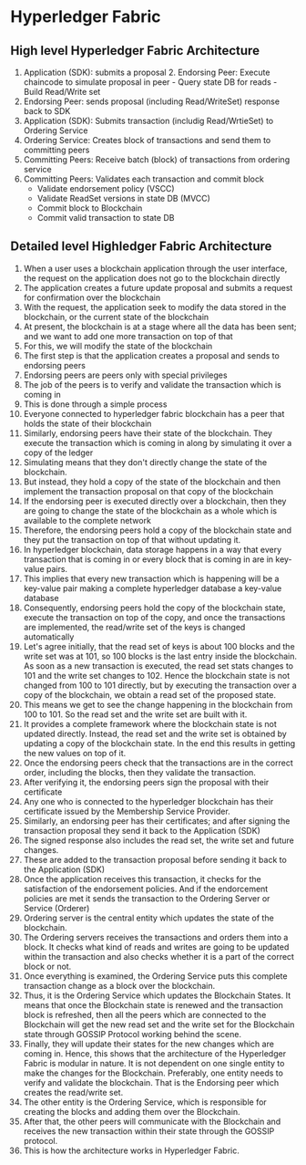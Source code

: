 # Hyperledger Fabric

## High level Hyperledger Fabric Architecture
1.  Application (SDK): submits a proposal
        2.  Endorsing Peer: Execute chaincode to simulate proposal in peer
            -   Query state DB for reads
            -   Build Read/Write set
3.  Endorsing Peer: sends proposal (including Read/WriteSet) response back to SDK
4.  Application (SDK): Submits transaction (includig Read/WrtieSet) to Ordering Service
5.  Ordering Service: Creates block of transactions and send them to committing peers
6.  Committing Peers: Receive batch (block) of transactions from ordering service
7.  Committing Peers: Validates each transaction and commit block
    -   Validate endorsement policy (VSCC)
    -   Validate ReadSet versions in state DB (MVCC)
    -   Commit block to Blockchain
    -   Commit valid transaction to state DB

## Detailed level Highledger Fabric Architecture
1.  When a user uses a blockchain application through the user interface, the request on the application does not go to the blockchain directly
2.  The application creates a future update proposal and submits a request for confirmation over the blockchain
3.  With the request, the application seek to modify the data stored in the blockchain, or the current state of the blockchain
4.  At present, the blockchain is at a stage where all the data has been sent; and we want to add one more transaction on top of that
5.  For this, we will modify the state of the blockchain
6.  The first step is that the application creates a proposal and sends to endorsing peers
7.  Endorsing peers are peers only with special privileges
8.  The job of the peers is to verify and validate the transaction which is coming in
9.  This is done through a simple process
10. Everyone connected to hyperledger fabric blockchain has a peer that holds the state of their blockchain
11. Similarly, endorsing peers have their state of the blockchain. They execute the transaction which is coming in along by simulating it over a copy of the ledger
12. Simulating means that they don't directly change the state of the blockchain.
13. But instead, they hold a copy of the state of the blockchain and then implement the transaction proposal on that copy of the blockchain
14. If the endorsing peer is executed directly over a blockchain, then they are going to change the state of the blockchain as a whole which is available to the complete network
15. Therefore, the endorsing peers hold a copy of the blockchain state and they put the transaction on top of that without updating it.
16. In hyperledger blockchain, data storage happens in a way that every transaction that is coming in or every block that is coming in are in key-value pairs.
17. This implies that every new transaction which is happening will be a key-value pair making a complete hyperledger database a key-value database
18. Consequently, endorsing peers hold the copy of the blockchain state, execute the transaction on top of the copy, and once the transactions are implemented, the read/write set of the keys is changed automatically
19. Let's agree initially, that the read set of keys is about 100 blocks and the write set was at 101, so 100 blocks is the last entry inside the blockchain. As soon as a new transaction is executed, the read set stats changes to 101 and the write set changes to 102. Hence the blockchain state is not changed from 100 to 101 directly, but by executing the transaction over a copy of the blockchain, we obtain a read set of the proposed state.
29. This means we get to see the change happening in the blockchain from 100 to 101. So the read set and the write set are built with it.
30. It provides a complete framework where the blockchain state is not updated directly. Instead, the read set and the write set is obtained by updating a copy of the blockchain state. In the end this results in getting the new values on top of it.
31. Once the endorsing peers check that the transactions are in the correct order, including the blocks, then they validate the transaction.
32. After verifying it, the endorsing peers sign the proposal with their certificate 
33. Any one who is connected to the hyperledger blockchain has their certificate issued by the Membership Service Provider.
34. Similarly, an endorsing peer has their certificates; and after signing the transaction proposal they send it back to the Application (SDK)
35. The signed response also includes the read set, the write set and future changes.
36. These are added to the transaction proposal before sending it back to the Application (SDK)
37. Once the application receives this transaction, it checks for the satisfaction of the endorsement policies. And if the endorcement policies are met it sends the transaction to the Ordering Server or Service (Orderer)
38. Ordering server is the central entity which updates the state of the blockchain.
39. The Ordering servers receives the transactions and orders them into a block. It checks what kind of reads and writes are going to be updated within the transaction and also checks whether it is a part of the correct block or not.
40. Once everything is examined, the Ordering Service puts this complete transaction change as a block over the blockchain.
41. Thus, it is the Ordering Service  which updates the Blockchain States. It means that once the Blockchain state is renewed and the transaction block is refreshed, then all the peers which are connected to the Blockchain will get the new read set and the write set for the Blockchain state through GOSSIP Protocol working behind the scene.
42. Finally, they will update their states for the new changes which are coming in. Hence, this shows that the architecture of the Hyperledger Fabric is modular in nature. It is not dependent on one single entity to make the changes for the Blockchain. Preferably, one entity needs to verify and validate the blockchain. That is the Endorsing peer which creates the read/write set. 
43. The other entity is the Ordering Service, which is responsible for creating the blocks and adding them over the Blockchain.
44. After that, the other peers will communicate with the Blockchain and receives the new transaction within their state through the GOSSIP protocol.
43. This is how the architecture works in Hyperledger Fabric.